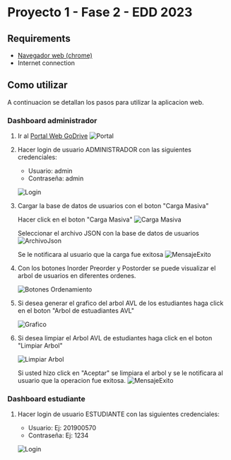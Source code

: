 # Proyecto 1 - Fase 2 - EDD 2023

## Requirements

- [Navegador web (chrome)](https://www.google.com/intl/es-419/chrome/)
- Internet connection

## Como utilizar

A continuacion se detallan los pasos para utilizar la aplicacion web.

### Dashboard administrador

1. Ir al [Portal Web GoDrive](https://jonatangonzalez0.github.io/EDD_1S2023_PY_201900570/)
![Portal](https://i.imgur.com/ZEqLx5f.png)

2. Hacer login de usuario ADMINISTRADOR con las siguientes credenciales:

    - Usuario: admin
    - Contraseña: admin

    ![Login](https://i.imgur.com/bRC87xl.png)

3. Cargar la base de datos de usuarios con el boton "Carga Masiva"

    Hacer click en el boton "Carga Masiva"
    ![Carga Masiva](https://i.imgur.com/cV5GHoo.png)

    Seleccionar el archivo JSON con la base de datos de usuarios
    ![ArchivoJson](https://i.imgur.com/mCMS74n.png)

    Se le notificara al usuario que la carga fue exitosa
    ![MensajeExito](https://i.imgur.com/27rVZjH.png)

4. Con los botones Inorder Preorder y Postorder se puede visualizar el arbol de usuarios en diferentes ordenes.

    ![Botones Ordenamiento](https://i.imgur.com/xkiA6T3.png)

5. Si desea generar el grafico del arbol AVL de los estudiantes haga click en el boton "Arbol de estuadiantes AVL"

    ![ Grafico](https://i.imgur.com/Tc9FJ8c.png)

6. Si desea limpiar el Arbol AVL de estudiantes haga click en el boton "Limpiar Arbol"

    ![Limpiar Arbol](https://i.imgur.com/tuP1u1F.png)

    Si usted hizo click en "Aceptar" se limpiara el arbol y se le notificara al usuario que la operacion fue exitosa.
    ![MensajeExito](https://i.imgur.com/l9YSNKG.png)

### Dashboard estudiante

1. Hacer login de usuario ESTUDIANTE con las siguientes credenciales:

    - Usuario: Ej: 201900570
    - Contraseña: Ej: 1234

    ![Login](https://i.imgur.com/2Z7ZQ5u.png)